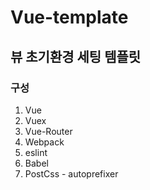 # Vue-template

## 뷰 초기환경 세팅 템플릿 


### 구성
1. Vue
2. Vuex
3. Vue-Router
4. Webpack
5. eslint
6. Babel
7. PostCss - autoprefixer
